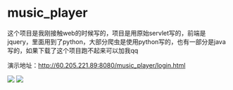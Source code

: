 # music_player

这个项目是我刚接触web的时候写的，项目是用原始servlet写的，前端是jquery，里面用到了python，大部分爬虫是使用python写的，也有一部分是java写的，如果下载了这个项目跑不起来可以加我qq

演示地址：http://60.205.221.89:8080/music_player/login.html

<img src="https://img-blog.csdnimg.cn/20190502150206312.png?x-oss-process=image/watermark,type_ZmFuZ3poZW5naGVpdGk,shadow_10,text_aHR0cHM6Ly9ibG9nLmNzZG4ubmV0L3dlaXhpbl80Mzk5OTU2Ng==,size_16,color_FFFFFF,t_70">

<img src="https://img-blog.csdnimg.cn/20190502150421674.png?x-oss-process=image/watermark,type_ZmFuZ3poZW5naGVpdGk,shadow_10,text_aHR0cHM6Ly9ibG9nLmNzZG4ubmV0L3dlaXhpbl80Mzk5OTU2Ng==,size_16,color_FFFFFF,t_70">

